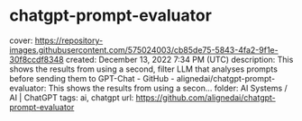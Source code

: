 # chatgpt-prompt-evaluator

cover: https://repository-images.githubusercontent.com/575024003/cb85de75-5843-4fa2-9f1e-30f8ccdf8348
created: December 13, 2022 7:34 PM (UTC)
description: This shows the results from using a second, filter LLM that analyses prompts before sending them to GPT-Chat - GitHub - alignedai/chatgpt-prompt-evaluator: This shows the results from using a secon...
folder: AI Systems / AI | ChatGPT
tags: ai, chatgpt
url: https://github.com/alignedai/chatgpt-prompt-evaluator